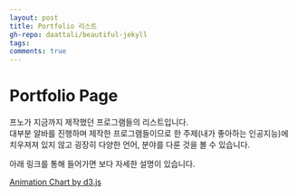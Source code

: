 ```yaml
---
layout: post
title: Portfolio 리스트
gh-repo: daattali/beautiful-jekyll
tags: 
comments: true
---
```


# Portfolio Page

프노가 지금까지 제작했던 프로그램들의 리스트입니다.   
대부분 알바를 진행하며 제작한 프로그램들이므로 한 주제(내가 좋아하는 인공지능)에 치우져져 있지 않고 굉장히 다양한 언어, 분야를 다룬 것을 볼 수 있습니다.

아래 링크를 통해 들어가면 보다 자세한 설명이 있습니다.   

[Animation Chart by d3.js](https://brankein.github.io/2020-11-04-animation-chart)
